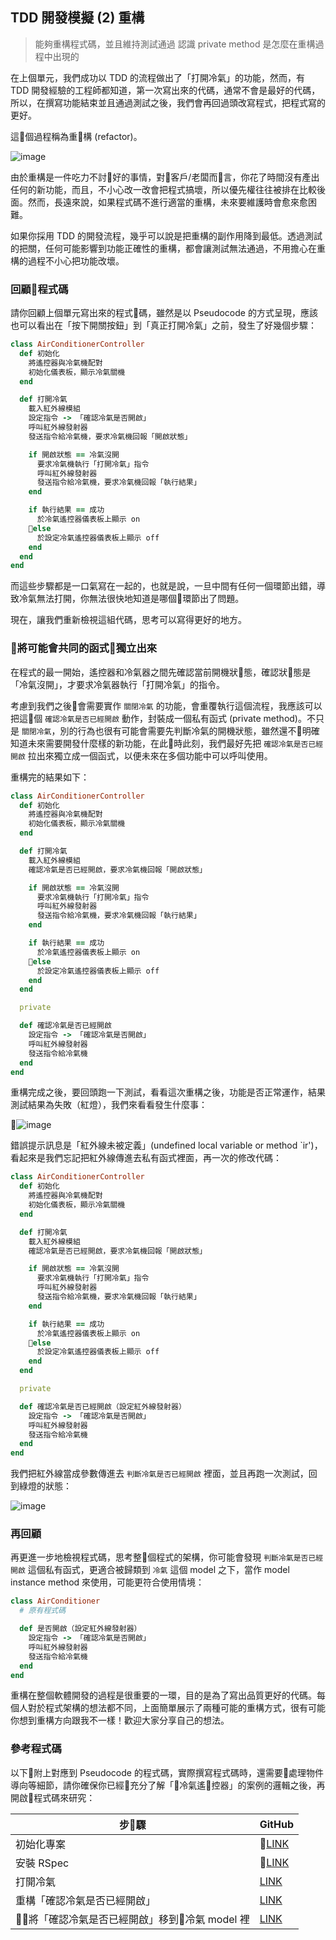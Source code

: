 ## TDD 開發模擬 (2) 重構
> 能夠重構程式碼，並且維持測試通過
> 認識 private method 是怎麼在重構過程中出現的

在上個單元，我們成功以 TDD 的流程做出了「打開冷氣」的功能，然而，有 TDD 開發經驗的工程師都知道，第一次寫出來的代碼，通常不會是最好的代碼，所以，在撰寫功能結束並且通過測試之後，我們會再回過頭改寫程式，把程式寫的更好。

這個過程稱為重構 (refactor)。

![image](images/red-green-refactor.png)

由於重構是一件吃力不討好的事情，對客戶/老闆而言，你花了時間沒有產出任何的新功能，而且，不小心改一改會把程式搞壞，所以優先權往往被排在比較後面。然而，長遠來說，如果程式碼不進行適當的重構，未來要維護時會愈來愈困難。

如果你採用 TDD 的開發流程，幾乎可以說是把重構的副作用降到最低。透過測試的把關，任何可能影響到功能正確性的重構，都會讓測試無法通過，不用擔心在重構的過程不小心把功能改壞。

### 回顧程式碼

請你回顧上個單元寫出來的程式碼，雖然是以 Pseudocode 的方式呈現，應該也可以看出在「按下開關按鈕」到「真正打開冷氣」之前，發生了好幾個步驟：

```ruby
class AirConditionerController
  def 初始化
    將遙控器與冷氣機配對
    初始化儀表板，顯示冷氣關機
  end

  def 打開冷氣
    載入紅外線模組
    設定指令 -> 「確認冷氣是否開啟」
    呼叫紅外線發射器
    發送指令給冷氣機，要求冷氣機回報「開啟狀態」

    if 開啟狀態 == 冷氣沒開
      要求冷氣機執行「打開冷氣」指令
      呼叫紅外線發射器
      發送指令給冷氣機，要求冷氣機回報「執行結果」
    end

    if 執行結果 == 成功
      於冷氣遙控器儀表板上顯示 on
    else
      於設定冷氣遙控器儀表板上顯示 off
    end
  end
end
```

而這些步驟都是一口氣寫在一起的，也就是說，一旦中間有任何一個環節出錯，導致冷氣無法打開，你無法很快地知道是哪個環節出了問題。

現在，讓我們重新檢視這組代碼，思考可以寫得更好的地方。

### 將可能會共同的函式獨立出來

在程式的最一開始，遙控器和冷氣器之間先確認當前開機狀態，確認狀態是「冷氣沒開」，才要求冷氣器執行「打開冷氣」的指令。

考慮到我們之後會需要實作 `關閉冷氣` 的功能，會重覆執行這個流程，我應該可以把這個 `確認冷氣是否已經開啟` 動作，封裝成一個私有函式 (private method)。不只是 `關閉冷氣`，別的行為也很有可能會需要先判斷冷氣的開機狀態，雖然還不明確知道未來需要開發什麼樣的新功能，在此時此刻，我們最好先把 `確認冷氣是否已經開啟` 拉出來獨立成一個函式，以便未來在多個功能中可以呼叫使用。

重構完的結果如下：

```ruby
class AirConditionerController
  def 初始化
    將遙控器與冷氣機配對
    初始化儀表板，顯示冷氣關機
  end

  def 打開冷氣
    載入紅外線模組
    確認冷氣是否已經開啟，要求冷氣機回報「開啟狀態」

    if 開啟狀態 == 冷氣沒開
      要求冷氣機執行「打開冷氣」指令
      呼叫紅外線發射器
      發送指令給冷氣機，要求冷氣機回報「執行結果」
    end

    if 執行結果 == 成功
      於冷氣遙控器儀表板上顯示 on
    else
      於設定冷氣遙控器儀表板上顯示 off
    end
  end

  private

  def 確認冷氣是否已經開啟
    設定指令 -> 「確認冷氣是否開啟」
    呼叫紅外線發射器
    發送指令給冷氣機
  end
end
```

重構完成之後，要回頭跑一下測試，看看這次重構之後，功能是否正常運作，結果測試結果為失敗（紅燈），我們來看看發生什麼事：

![image](images/open-04-refactor-red.png)

錯誤提示訊息是「紅外線未被定義」(undefined local variable or method \`ir')，看起來是我們忘記把紅外線傳進去私有函式裡面，再一次的修改代碼：

```ruby
class AirConditionerController
  def 初始化
    將遙控器與冷氣機配對
    初始化儀表板，顯示冷氣關機
  end

  def 打開冷氣
    載入紅外線模組
    確認冷氣是否已經開啟，要求冷氣機回報「開啟狀態」

    if 開啟狀態 == 冷氣沒開
      要求冷氣機執行「打開冷氣」指令
      呼叫紅外線發射器
      發送指令給冷氣機，要求冷氣機回報「執行結果」
    end

    if 執行結果 == 成功
      於冷氣遙控器儀表板上顯示 on
    else
      於設定冷氣遙控器儀表板上顯示 off
    end
  end

  private

  def 確認冷氣是否已經開啟（設定紅外線發射器）
    設定指令 -> 「確認冷氣是否開啟」
    呼叫紅外線發射器
    發送指令給冷氣機
  end
end
```

我們把紅外線當成參數傳進去 `判斷冷氣是否已經開啟` 裡面，並且再跑一次測試，回到綠燈的狀態：

![image](images/open-03-green.png)

### 再回顧

再更進一步地檢視程式碼，思考整個程式的架構，你可能會發現 `判斷冷氣是否已經開啟` 這個私有函式，更適合被歸類到 `冷氣` 這個 model 之下，當作 model instance method 來使用，可能更符合使用情境：

```ruby
class AirConditioner
  # 原有程式碼

  def 是否開啟（設定紅外線發射器）
    設定指令 -> 「確認冷氣是否開啟」
    呼叫紅外線發射器
    發送指令給冷氣機
  end
end
```
重構在整個軟體開發的過程是很重要的一環，目的是為了寫出品質更好的代碼。每個人對於程式架構的想法都不同，上面簡單展示了兩種可能的重構方式，很有可能你想到重構方向跟我不一樣！歡迎大家分享自己的想法。

### 參考程式碼

以下附上對應到 Pseudocode 的程式碼，實際撰寫程式碼時，還需要處理物件導向等細節，請你確保你已經充分了解「冷氣遙控器」的案例的邏輯之後，再開啟程式碼來研究：


| 步驟 | GitHub |
| ----- | ----- |
| 初始化專案 | [LINK](https://github.com/ALPHACamp/air-conditioner/commit/672665a7c4f603e0fb0434503d60087eeb1f1b00) |
| 安裝 RSpec | [LINK](https://github.com/ALPHACamp/air-conditioner/commit/f5b7bbdf8d0019fbb2657fb38a2282fb391f53eb) |
| 打開冷氣 | [LINK](https://github.com/ALPHACamp/air-conditioner/commit/f7d4398f013cb57b574c043ec0beb3c7fe764c1b) |
| 重構「確認冷氣是否已經開啟」 | [LINK](https://github.com/ALPHACamp/air-conditioner/commit/bee693066caa4d384627f4183f90066c75dd5137) |
| 將「確認冷氣是否已經開啟」移到冷氣 model 裡 | [LINK](https://github.com/ALPHACamp/air-conditioner/commit/f61fb470be5f65794dfa63e7fa26cb8b34fb9af2) |
